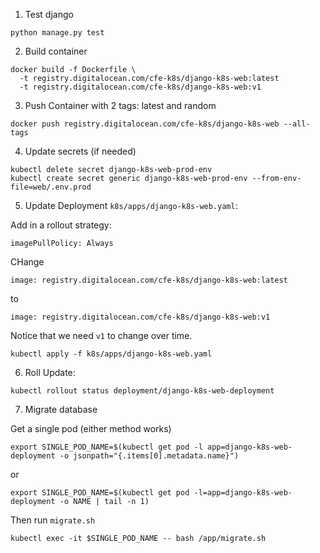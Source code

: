1. Test django

```
python manage.py test
```

2. Build container

```
docker build -f Dockerfile \
  -t registry.digitalocean.com/cfe-k8s/django-k8s-web:latest 
  -t registry.digitalocean.com/cfe-k8s/django-k8s-web:v1 
```

3. Push Container with 2 tags: latest and random

```
docker push registry.digitalocean.com/cfe-k8s/django-k8s-web --all-tags
```

4. Update secrets (if needed)

```
kubectl delete secret django-k8s-web-prod-env
kubectl create secret generic django-k8s-web-prod-env --from-env-file=web/.env.prod

```

5. Update Deployment `k8s/apps/django-k8s-web.yaml`:

Add in a rollout strategy:


`imagePullPolicy: Always`

CHange 
```
image: registry.digitalocean.com/cfe-k8s/django-k8s-web:latest
```
to

```
image: registry.digitalocean.com/cfe-k8s/django-k8s-web:v1 
```
Notice that we need `v1` to change over time.


```
kubectl apply -f k8s/apps/django-k8s-web.yaml
```

6. Roll Update:
```
kubectl rollout status deployment/django-k8s-web-deployment
```
7. Migrate database

Get a single pod (either method works)

```
export SINGLE_POD_NAME=$(kubectl get pod -l app=django-k8s-web-deployment -o jsonpath="{.items[0].metadata.name}")
```
or 
```
export SINGLE_POD_NAME=$(kubectl get pod -l=app=django-k8s-web-deployment -o NAME | tail -n 1)
```

Then run `migrate.sh` 

```
kubectl exec -it $SINGLE_POD_NAME -- bash /app/migrate.sh
```

